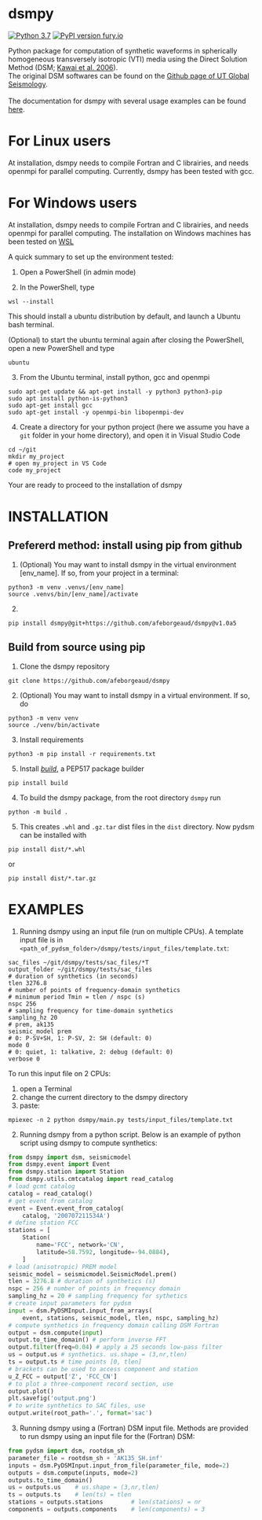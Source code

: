 # dsmpy
[![Python 3.7](https://img.shields.io/badge/python-3.7-blue.svg)](https://www.python.org/downloads/release/python-370/)
[![PyPI version fury.io](https://d25lcipzij17d.cloudfront.net/badge.svg?id=py&type=6&v=1.0a4&x2=0)](https://test.pypi.org/project/dsmpy/)

Python package for computation of synthetic waveforms in spherically homogeneous transversely isotropic (VTI) media using the Direct Solution Method (DSM; [Kawai et al. 2006](https://doi.org/10.1111/j.1365-246X.2005.02829.x)).<br/>
The original DSM softwares can be found on the [Github page of UT Global Seismology](https://github.com/UT-GlobalSeismology).<br/><br/>
The documentation for dsmpy with several usage examples can be found [here](https://afeborgeaud.github.io/dsmpy/).

# For Linux users
At installation, dsmpy needs to compile Fortran and C librairies, and needs openmpi for parallel computing.
Currently, dsmpy has been tested with gcc.

# For Windows users
At installation, dsmpy needs to compile Fortran and C librairies, and needs openmpi for parallel computing.
The installation on Windows machines has been tested on [WSL](https://learn.microsoft.com/en-us/windows/wsl/install)

A quick summary to set up the environment tested:

1) Open a PowerShell (in admin mode)

2) In the PowerShell, type
```
wsl --install
```
This should install a ubuntu distribution by default, and launch a Ubuntu bash terminal.

(Optional) to start the ubuntu terminal again after closing the PowerShell, open a new PowerShell and type
```
ubuntu
```

3) From the Ubuntu terminal, install python, gcc and openmpi
```
sudo apt-get update && apt-get install -y python3 python3-pip
sudo apt install python-is-python3
sudo apt-get install gcc
sudo apt-get install -y openmpi-bin libopenmpi-dev
```

4) Create a directory for your python project (here we assume you have a ```git``` folder in your home directory), and open it in Visual Studio Code
```
cd ~/git
mkdir my_project
# open my_project in VS Code
code my_project
```
Your are ready to proceed to the installation of dsmpy


# INSTALLATION
## Prefererd method: install using pip from github
1) (Optional) You may want to install dsmpy in the virtual environment [env_name]. If so, from your project in a terminal:
```
python3 -m venv .venvs/[env_name]
source .venvs/bin/[env_name]/activate
```
2)
```
pip install dsmpy@git+https://github.com/afeborgeaud/dsmpy@v1.0a5
```

## Build from source using pip
1) Clone the dsmpy repository
```
git clone https://github.com/afeborgeaud/dsmpy
```
2) (Optional) You may want to install dsmpy in a virtual environment. If so, do
```
python3 -m venv venv
source ./venv/bin/activate
```
3) Install requirements
```
python3 -m pip install -r requirements.txt
```
5) Install [*build*](https://pypi.org/project/build/), a PEP517 package builder
```
pip install build
```
4) To build the dsmpy package, from the root directory ```dsmpy``` run
```
python -m build .
```
5) This creates ```.whl``` and ```.gz.tar``` dist files in the ```dist``` directory. Now pydsm can be installed with
```
pip install dist/*.whl
```
or
```
pip install dist/*.tar.gz
```

# EXAMPLES
1) Running dsmpy using an input file (run on multiple CPUs).
A template input file is in ```<path_of_pydsm_folder>/dsmpy/tests/input_files/template.txt```:
```shell
sac_files ~/git/dsmpy/tests/sac_files/*T
output_folder ~/git/dsmpy/tests/sac_files
# duration of synthetics (in seconds)
tlen 3276.8
# number of points of frequency-domain synthetics
# minimum period Tmin = tlen / nspc (s)
nspc 256 
# sampling frequency for time-domain synthetics
sampling_hz 20
# prem, ak135
seismic_model prem 
# 0: P-SV+SH, 1: P-SV, 2: SH (default: 0)
mode 0
# 0: quiet, 1: talkative, 2: debug (default: 0)
verbose 0
```

To run this input file on 2 CPUs:
1) open a Terminal 
2) change the current directory to the dsmpy directory
3) paste:
```shell
mpiexec -n 2 python dsmpy/main.py tests/input_files/template.txt
```

2) Running dsmpy from a python script.
Below is an example of python script using dsmpy to compute synthetics:
```python
from dsmpy import dsm, seismicmodel
from dsmpy.event import Event
from dsmpy.station import Station
from dsmpy.utils.cmtcatalog import read_catalog
# load gcmt catalog
catalog = read_catalog()
# get event from catalog
event = Event.event_from_catalog(
    catalog, '200707211534A')
# define station FCC
stations = [
    Station(
        name='FCC', network='CN',
        latitude=58.7592, longitude=-94.0884), 
    ]
# load (anisotropic) PREM model
seismic_model = seismicmodel.SeismicModel.prem()
tlen = 3276.8 # duration of synthetics (s)
nspc = 256 # number of points in frequency domain
sampling_hz = 20 # sampling frequency for sythetics
# create input parameters for pydsm
input = dsm.PyDSMInput.input_from_arrays(
    event, stations, seismic_model, tlen, nspc, sampling_hz)
# compute synthetics in frequency domain calling DSM Fortran
output = dsm.compute(input)
output.to_time_domain() # perform inverse FFT
output.filter(freq=0.04) # apply a 25 seconds low-pass filter
us = output.us # synthetics. us.shape = (3,nr,tlen)
ts = output.ts # time points [0, tlen]
# brackets can be used to access component and station
u_Z_FCC = output['Z', 'FCC_CN']
# to plot a three-component record section, use
output.plot()
plt.savefig('output.png')
# to write synthetics to SAC files, use
output.write(root_path='.', format='sac')
```

3) Running dsmpy using a (Fortran) DSM input file.
Methods are provided to run dsmpy using an input file for the (Fortran) DSM:
```python
from pydsm import dsm, rootdsm_sh
parameter_file = rootdsm_sh + 'AK135_SH.inf'
inputs = dsm.PyDSMInput.input_from_file(parameter_file, mode=2)
outputs = dsm.compute(inputs, mode=2)
outputs.to_time_domain()
us = outputs.us    # us.shape = (3,nr,tlen)
ts = outputs.ts    # len(ts) = tlen
stations = outputs.stations        # len(stations) = nr
components = outputs.components    # len(components) = 3
```
